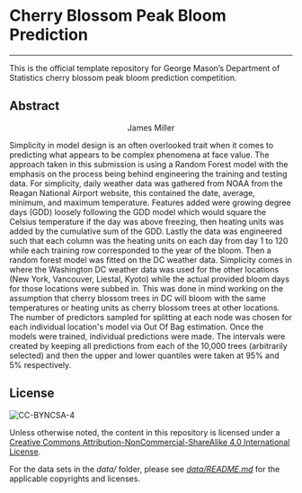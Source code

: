 # Cherry Blossom Peak Bloom Prediction
___

This is the official template repository for George Mason’s Department of Statistics cherry blossom peak bloom prediction competition.


## Abstract

<bold><center>James Miller</center></bold>

Simplicity in model design is an often overlooked trait when it comes to predicting what appears to be complex phenomena at face value. The approach taken in this submission is using a Random Forest model with the emphasis on the process being behind engineering the training and testing data. For simplicity, daily weather data was gathered from NOAA from the Reagan National Airport website, this contained the date, average, minimum, and maximum temperature. Features added were growing degree days (GDD) loosely following the GDD model which would square the Celsius temperature if the day was above freezing, then heating units was added by the cumulative sum of the GDD. Lastly the data was engineered such that each column was the heating units on each day from day 1 to 120 while each training row corresponded to the year of the bloom. Then a random forest model was fitted on the DC weather data. Simplicity comes in where the Washington DC weather data was used for the other locations (New York, Vancouver, Liestal, Kyoto) while the actual provided bloom days for those locations were subbed in. This was done in mind working on the assumption that cherry blossom trees in DC will bloom with the same temperatures or heating units as cherry blossom trees at other locations. The number of predictors sampled for splitting at each node was chosen for each individual location's model via Out Of Bag estimation. Once the models were trained, individual predictions were made. The intervals were created by keeping all predictions from each of the 10,000 trees (arbitrarily selected) and then the upper and lower quantiles were taken at 95% and 5% respectively. 

## License

![CC-BYNCSA-4](https://i.creativecommons.org/l/by-nc-sa/4.0/88x31.png)

Unless otherwise noted, the content in this repository is licensed under a [Creative Commons Attribution-NonCommercial-ShareAlike 4.0 International License](http://creativecommons.org/licenses/by-nc-sa/4.0/).

For the data sets in the _data/_ folder, please see [_data/README.md_](data/README.md) for the applicable copyrights and licenses.
